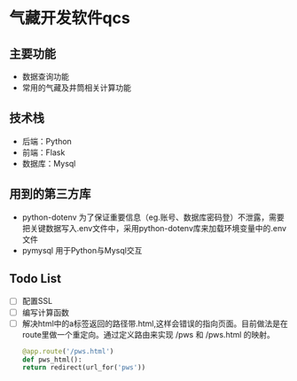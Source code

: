 # 气藏开发软件qcs

## 主要功能

- 数据查询功能
- 常用的气藏及井筒相关计算功能

## 技术栈

- 后端：Python
- 前端：Flask
- 数据库：Mysql

## 用到的第三方库

- python-dotenv
  为了保证重要信息（eg.账号、数据库密码登）不泄露，需要把关键数据写入.env文件中，采用python-dotenv库来加载环境变量中的.env文件
- pymysql
  用于Python与Mysql交互

## Todo List

- [ ] 配置SSL
- [ ] 编写计算函数
- [ ] 解决html中的a标签返回的路径带.html,这样会错误的指向页面。目前做法是在route里做一个重定向。通过定义路由来实现 /pws 和 /pws.html 的映射。
   ```python
  @app.route('/pws.html') 
  def pws_html():
  return redirect(url_for('pws')) 
